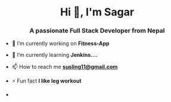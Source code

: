 <h1 align="center">Hi 👋, I'm Sagar</h1>
<h3 align="center">A passionate Full Stack Developer from Nepal</h3>

- 🔭 I’m currently working on **Fitness-App**

- 🌱 I’m currently learning **Jenkins....**

- 📫 How to reach me **susling11@gmail.com**

- ⚡ Fun fact **I like leg workout**
- 

